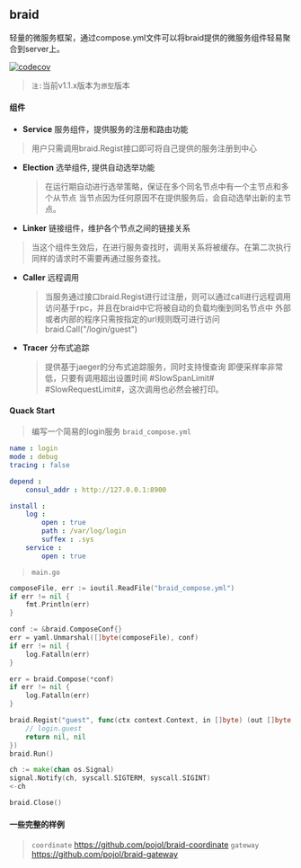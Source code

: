 ## braid
轻量的微服务框架，通过compose.yml文件可以将braid提供的微服务组件轻易聚合到server上。

[![codecov](https://codecov.io/gh/pojol/braid/branch/master/graph/badge.svg)](https://codecov.io/gh/pojol/braid)

> `注:`当前v1.1.x版本为`原型`版本 


#### 组件
* **Service** 服务组件，提供服务的注册和路由功能
    
> 用户只需调用braid.Regist接口即可将自己提供的服务注册到中心
    
* **Election** 选举组件, 提供自动选举功能
    > 在运行期自动进行选举策略，保证在多个同名节点中有一个主节点和多个从节点
    > 当节点因为任何原因不在提供服务后，会自动选举出新的主节点。

* **Linker** 链接组件，维护各个节点之间的链接关系
    
> 当这个组件生效后，在进行服务查找时，调用关系将被缓存。在第二次执行同样的请求时不需要再通过服务查找。
    
* **Caller** 远程调用
    > 当服务通过接口braid.Regist进行过注册，则可以通过call进行远程调用
    > 访问基于rpc，并且在braid中它将被自动的负载均衡到同名节点中
    > 外部或者内部的程序只需按指定的url规则既可进行访问 braid.Call("/login/guest")

* **Tracer** 分布式追踪
    > 提供基于jaeger的分布式追踪服务，同时支持慢查询
    > 即便采样率非常低，只要有调用超出设置时间 #SlowSpanLimit# #SlowRequestLimit#，这次调用也必然会被打印。


#### Quack Start
> 编写一个简易的login服务
> `braid_compose.yml`
```yaml
name : login
mode : debug
tracing : false

depend :
    consul_addr : http://127.0.0.1:8900

install : 
    log :
        open : true
        path : /var/log/login
        suffex : .sys
    service :
        open : true
```
> `main.go`
```go
composeFile, err := ioutil.ReadFile("braid_compose.yml")
if err != nil {
    fmt.Println(err)
}

conf := &braid.ComposeConf{}
err = yaml.Unmarshal([]byte(composeFile), conf)
if err != nil {
    log.Fatalln(err)
}

err = braid.Compose(*conf)
if err != nil {
    log.Fatalln(err)
}

braid.Regist("guest", func(ctx context.Context, in []byte) (out []byte, err error) {
    // login.guest
    return nil, nil
})
braid.Run()

ch := make(chan os.Signal)
signal.Notify(ch, syscall.SIGTERM, syscall.SIGINT)
<-ch

braid.Close()
```


#### 一些完整的样例
> `coordinate`
https://github.com/pojol/braid-coordinate
> `gateway`
https://github.com/pojol/braid-gateway

